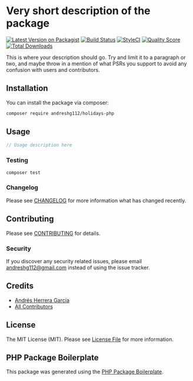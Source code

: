 # Very short description of the package

[![Latest Version on Packagist](https://img.shields.io/packagist/v/andreshg112/holidays-php.svg?style=flat-square)](https://packagist.org/packages/andreshg112/holidays-php)
[![Build Status](https://travis-ci.com/andreshg112/holidays-php.svg?branch=master)](https://travis-ci.com/andreshg112/holidays-php)
[![StyleCI](https://github.styleci.io/repos/351239327/shield?branch=master)](https://github.styleci.io/repos/351239327)
[![Quality Score](https://img.shields.io/scrutinizer/g/andreshg112/holidays-php.svg?style=flat-square)](https://scrutinizer-ci.com/g/andreshg112/holidays-php)
[![Total Downloads](https://img.shields.io/packagist/dt/andreshg112/holidays-php.svg?style=flat-square)](https://packagist.org/packages/andreshg112/holidays-php)

This is where your description should go. Try and limit it to a paragraph or two, and maybe throw in a mention of what PSRs you support to avoid any confusion with users and contributors.

## Installation

You can install the package via composer:

```bash
composer require andreshg112/holidays-php
```

## Usage

```php
// Usage description here
```

### Testing

```bash
composer test
```

### Changelog

Please see [CHANGELOG](CHANGELOG.md) for more information what has changed recently.

## Contributing

Please see [CONTRIBUTING](CONTRIBUTING.md) for details.

### Security

If you discover any security related issues, please email andreshg112@gmail.com instead of using the issue tracker.

## Credits

-   [Andrés Herrera García](https://github.com/andreshg112)
-   [All Contributors](../../contributors)

## License

The MIT License (MIT). Please see [License File](LICENSE.md) for more information.

## PHP Package Boilerplate

This package was generated using the [PHP Package Boilerplate](https://laravelpackageboilerplate.com).
